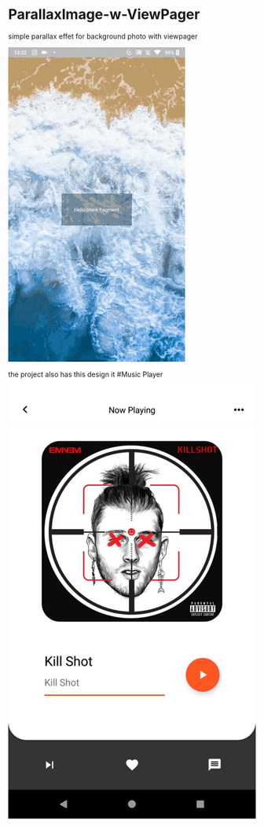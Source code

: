 # ParallaxImage-w-ViewPager

simple parallax effet for background photo with viewpager


![Example](20190627_002204_1-min.gif)


the project also has this design it
#Music Player
![Example](Screenshot_1561733550.png)



